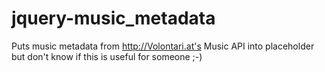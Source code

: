 # jquery-music_metadata

Puts music metadata from http://Volontari.at's Music API into placeholder but don't know if this is useful for someone ;-) 
